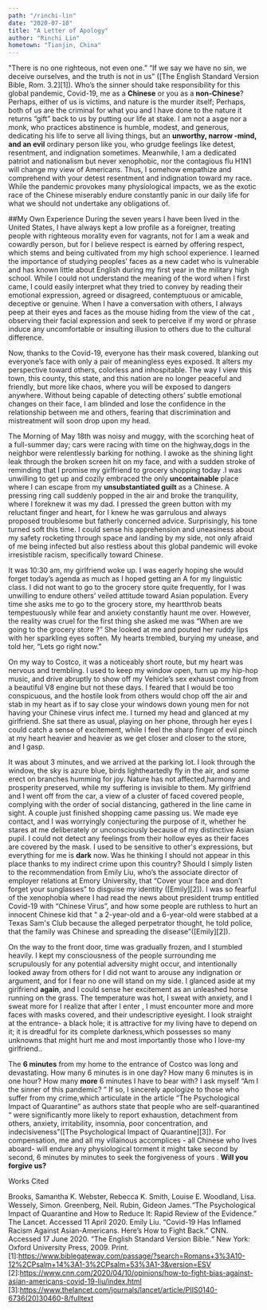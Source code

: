 ```yaml
---
path: "/rinchi-lin"
date: "2020-07-10"
title: "A Letter of Apology"
author: "Rinchi Lin"
hometown: "Tianjin, China"
---
```


"There is no one righteous, not even one.” “If we say we have no sin, we deceive ourselves, and the truth is not in us” ([The English Standard Version Bible, Rom. 3.2][1]). Who’s the sinner should take responsibility for this global pandemic, Covid-19, me as a **Chinese** or you as a **non-Chinese**? Perhaps, either of us is victims, and nature is the murder itself; Perhaps, both of us are the criminal for what you and I have done to the nature it returns “gift” back to us by putting our life at stake. I am not a asge nor a monk, who practices abstinence is humble, modest, and generous, dedicating his life to serve all living things,
but an **unworthy, narrow -mind, and an evil** ordinary person like you, who grudge
feelings like detest, resentment, and indignation sometimes. Meanwhile, I am a
dedicated patriot and nationalism but never xenophobic, nor the contagious flu
H1N1 will change my view of Americans. Thus, I somehow empathize and comprehend
with your detest resentment and indignation toward my race. While the pandemic provokes
many physiological impacts, we as the exotic race of the Chinese miserably endure constantly panic in our daily life for what we should not undertake any obligations of.

##My Own Experience
During the seven years I have been lived in the United States, I have always kept a low profile as a foreigner, treating people with righteous morality even for vagrants, not for I am a weak and cowardly person, but for I believe respect is earned by offering respect, which stems and being cultivated from my high school experience. I learned the importance of studying peoples’ faces as a new cadet who is vulnerable and has known little about English during my first year in the military high school. While I could not understand the meaning of the word when I first came, I could easily interpret what they tried to convey by reading their emotional expression, agreed or disagreed, contemptuous or amicable, deceptive or genuine. When I have a conversation with others, I always peep at their eyes and faces as the mouse hiding from the view of the cat , observing their facial expression and seek to perceive if my word or phrase induce any uncomfortable or insulting illusion to others due to the cultural difference. 

Now, thanks to the Covid-19,  everyone has their mask covered, blanking out everyone’s face with only a pair of meaningless eyes exposed. It alters my perspective toward others, colorless and inhospitable. The way I view this town, this county, this state, and this nation are no longer peaceful and friendly, but more like chaos, where you will be exposed to dangers anywhere. Without being capable of detecting others’ subtle emotional changes on their face, I am blinded and lose the confidence in the relationship between me and others, fearing that discrimination and mistreatment will soon drop upon my head.

The Morning of May 18th was noisy and muggy, with the scorching heat of a full-summer day; cars were racing with time on the highway,dogs in the neighbor were relentlessly barking for nothing.  I awoke as the shining light leak through the broken screen hit on my face, and with a sudden stroke of reminding that I promise my girlfriend to grocery shopping today .I was unwilling to get up and cozily embraced the only **uncontainable** place where I can escape from my **unsubstantiated guilt** as a Chinese. A pressing ring call suddenly popped in the air and broke the tranquility, where I foreknew it was my dad. I pressed the green button with my reluctant finger and heart, for I knew he was garrulous and always proposed troublesome but fatherly concerned advice. Surprisingly, his tone turned soft this time. I could sense his apprehension and uneasiness about my safety rocketing through space and landing by my side, not only afraid of me being infected but also restless about this global pandemic will evoke irresistible racism, specifically toward Chinese. 

It was 10:30 am, my girlfriend woke up. I was eagerly hoping she would forget today’s agenda as much as I hoped getting an A for my linguistic class. I did not want to go to the grocery store quite frequently, for I was unwilling to endure others’ veiled attitude toward Asian population. Every time she asks me to go to the grocery store, my heartthrob beats tempestuously while fear and anxiety constantly haunt me over. However, the reality was cruel for the first thing she asked me was “When are we going to the grocery store ?” She looked at me and pouted her ruddy lips with her sparkling eyes soften. My hearts trembled, burying my unease, and told her, “Lets go right now.”

On my way to Costco, it was a noticeably short route, but my heart was nervous and trembling. I used to keep my window open, turn up my hip-hop music, and drive abruptly to show off my Vehicle’s sex exhaust coming from a beautiful V8 engine but not these days. I feared that I would be too conspicuous, and the hostile look from others would chop off the air and stab in my heart as if to say close your windows down young men for not having your Chinese virus infect me. I turned my head and glanced at my girlfriend. She sat there as usual, playing on her phone, through her eyes I could catch a sense of excitement, while I feel the sharp finger of evil pinch at my heart heavier and heavier as we get closer and closer to the store, and I gasp.

It was about 3 minutes, and we arrived at the parking lot. I look through the window, the sky is azure blue, birds lightheartedly fly in the air, and some erect on branches humming for joy. Nature has not affected,harmony and prosperity preserved, while my suffering is invisible to them. My girlfriend and I went off from the car, a view of a cluster of faced covered people, complying with the order of social distancing, gathered in the line came in sight. A couple just finished shopping came passing us. We made eye contact, and I was worryingly conjecturing the purpose of it, whether he stares at me deliberately or unconsciously because of my distinctive Asian pupil. I could not detect any feelings from their hollow eyes as their faces are covered by the mask. I used to be sensitive to other's expressions, but everything for me is **dark** now. Was he thinking I should not appear in this place thanks to my indirect crime upon this country? Should I simply listen to the recommendation from Emily Liu, who’s the associate director of employer relations at Emory University, that “Cover your face and don’t forget your sunglasses” to disguise my identity ([Emily][2]). I was so fearful of the xenophobia where I had read the news about president trump entitled Covid-19 with “Chinese Virus”, and how some people are ruthless to hurt an innocent Chinese kid that “ a 2-year-old and a 6-year-old were stabbed at a Texas Sam's Club because the alleged perpetrator thought, he told police, that the family was Chinese and spreading the disease”([Emily][2]).

On the way to the front door, time was gradually frozen, and I stumbled heavily. I kept my consciousness of the people surrounding me scrupulously for any potential adversity might occur, and intentionally looked away from others for I did not want to arouse any indignation or argument, and for I fear no one will stand on my side. I glanced aside at my girlfriend **again**, and I could sense her excitement as an unleashed horse running on the grass. The temperature was hot, I sweat with anxiety, and I sweat more for I realize that after I enter , I must encounter more and more faces with masks covered, and their undescriptive eyesight. I look straight at the entrance- a black hole; it is attractive for my living have to depend on it; it is dreadful for its complete darkness,which possesses so many unknowns that might hurt me and most importantly those who I love-my girlfriend..

The **6 minutes** from my home to the entrance of Costco was long and devastating. How many 6 minutes is in one day? How many 6 minutes is in one hour? How many **more** 6 minutes I have to bear with? I ask myself “Am I the sinner of this pandemic? ” If so, I sincerely  apologize to those who suffer from my crime,which articulate in the article “The Psychological Impact of Quarantine” as authors state that people who are self-quarantined “ were significantly more likely to report exhaustion, detachment from others, anxiety, irritability, insomnia, poor concentration, and indecisiveness”([The Psychological Impact of Quarantine][3]). For compensation, me and all my villainous accomplices - all Chinese who lives aboard- will endure any physiological torment it might take second by second, 6 minutes by minutes to seek the forgiveness of yours . **Will you forgive us?**

Works Cited

Brooks, Samantha K. Webster, Rebecca K. Smith, Louise E. Woodland, Lisa. Wessely, Simon. Greenberg, Neil. Rubin, Gideon James.“The Psychological Impact of Quarantine and How to Reduce It: Rapid Review of the Evidence.” The Lancet. Accessed 11 April 2020.
Emily Liu. “Covid-19 Has Inflamed Racism Against Asian-Americans. Here’s How to Fight Back.” CNN. Accessed 17 June 2020.
“The English Standard Version Bible.“ New York: Oxford University Press, 2009. Print.
[1]:https://www.biblegateway.com/passage/?search=Romans+3%3A10-12%2CPsalm+14%3A1-3%2CPsalm+53%3A1-3&version=ESV
[2]:https://www.cnn.com/2020/04/10/opinions/how-to-fight-bias-against-asian-americans-covid-19-liu/index.html
[3]:https://www.thelancet.com/journals/lancet/article/PIIS0140-6736(20)30460-8/fulltext